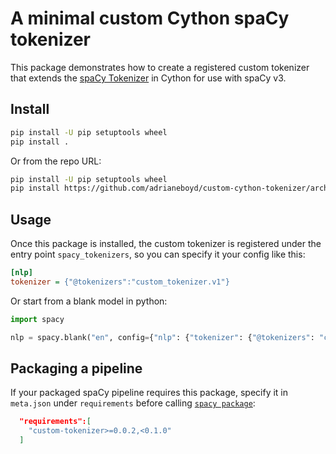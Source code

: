 # A minimal custom Cython spaCy tokenizer

This package demonstrates how to create a registered custom tokenizer that
extends the [spaCy Tokenizer](https://spacy.io/api/tokenizer) in Cython for use
with spaCy v3.

## Install

```bash
pip install -U pip setuptools wheel
pip install .
```

Or from the repo URL:

```bash
pip install -U pip setuptools wheel
pip install https://github.com/adrianeboyd/custom-cython-tokenizer/archive/master.zip
```

## Usage

Once this package is installed, the custom tokenizer is registered under the
entry point `spacy_tokenizers`, so you can specify it your config like this:

```ini
[nlp]
tokenizer = {"@tokenizers":"custom_tokenizer.v1"}
```

Or start from a blank model in python:

```python
import spacy

nlp = spacy.blank("en", config={"nlp": {"tokenizer": {"@tokenizers": "custom_tokenizer.v1"}}})
```

## Packaging a pipeline

If your packaged spaCy pipeline requires this package, specify it in
`meta.json` under `requirements` before calling [`spacy
package`](https://spacy.io/api/cli#package):

```json
  "requirements":[
    "custom-tokenizer>=0.0.2,<0.1.0"
  ]
```
